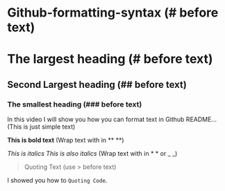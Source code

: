 # Github-formatting-syntax (# before text)
# The largest heading (# before text)
## Second Largest heading (## before text)
### The smallest heading (### before text)
In this video I will show you how you can format text in Github README...(This is just simple text)

**This is bold text** (Wrap text with in ** **)

*This is italics* _This is also italics_ (Wrap text with in * * or _ _)

> Quoting Text (use > before text)

I showed you how to `Quoting Code`.

